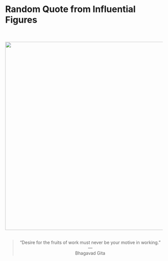 # Random Quote from Influential Figures

<div align="center">
  <br>
  <br>
  <a href="https://en.wikipedia.org/wiki/Bhagavad_Gita" title="Bhagavad Gita - Wikipedia"><img src="https://upload.wikimedia.org/wikipedia/commons/a/a5/BhagavadGita-19th-century-Illustrated-Sanskrit-Chapter_1.20.21.jpg" width="600px"></a>
  <br>
  <br>
  <blockquote>&ldquo;Desire for the fruits of work must never be your motive in working.&rdquo; &mdash; <footer>Bhagavad Gita</footer></blockquote>
</div>
  